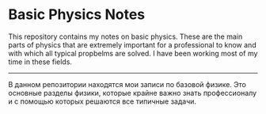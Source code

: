 ﻿# Basic Physics Notes


This repository contains my notes on basic physics.
These are the main parts of physics that are extremely important for a professional to know and with which all typical propbelms are solved.
I have been working most of my time in these fields.


------------------------------------------------------------------------------------------------------------




В данном репозитории находятся мои записи по базовой физике.
Это основные разделы физики, которые крайне важно знать профессионалу и с помощью которых решаются все типичные задачи.


